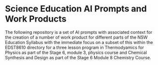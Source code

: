 # Science Education AI Prompts and Work Products

The following repository is a set of AI prompts with associated context for the creation of a number of work product for different parts of the NSW Education Syllabus with the immediate focus on a subset of this within the EDST8610 directory for a three lesson program in Thermodyamics for Physics as part of the Stage 6, module 3, physics course and Chemical Synthesis and Design as part of the Stage 6 Module 8 Chemistry Course.
